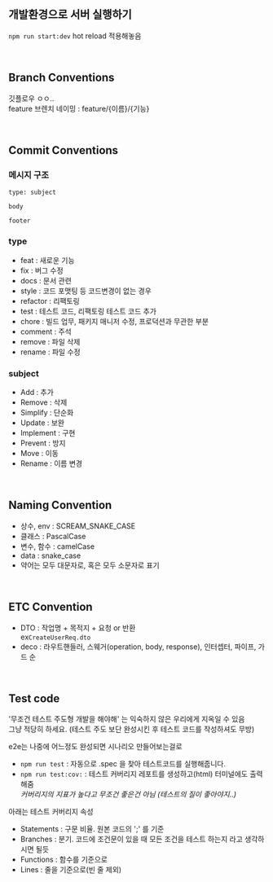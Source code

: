 ## 개발환경으로 서버 실행하기

`npm run start:dev` hot reload 적용해놓음

<br />

## Branch Conventions
깃플로우 ㅇㅇ..\
feature 브렌치 네이밍 : feature/{이름}/{기능} 

<br />

## Commit Conventions

### 메시지 구조
```
type: subject

body

footer
```

### type
- feat : 새로운 기능
- fix : 버그 수정
- docs : 문서 관련
- style : 코드 포맷팅 등 코드변경이 없는 경우
- refactor : 리팩토링
- test : 테스트 코드, 리팩토링 테스트 코드 추가
- chore : 빌드 업무, 패키지 매니저 수정, 프로덕션과 무관한 부분
- comment : 주석
- remove : 파일 삭제
- rename : 파일 수정

### subject
- Add : 추가
- Remove : 삭제
- Simplify : 단순화
- Update : 보완
- Implement : 구현
- Prevent : 방지
- Move : 이동
- Rename : 이름 변경

<br />

## Naming Convention
- 상수, env : SCREAM_SNAKE_CASE
- 클래스 : PascalCase
- 변수, 함수 : camelCase
- data : snake_case
- 약어는 모두 대문자로, 혹은 모두 소문자로 표기

<br />

## ETC Convention
+ DTO : 작업명 + 목적지 + 요청 or 반환\
ex`CreateUserReq.dto`
+ deco : 라우트핸들러, 스웨거(operation, body, response), 인터셉터, 파이프, 가드 순

<br />

## Test code

'무조건 테스트 주도형 개발을 해야해' 는 익숙하지 않은 우리에게 지옥일 수 있음 \
그냥 적당히 하세요. (테스트 주도 보단 완성시킨 후 테스트 코드를 작성하셔도 무방)

e2e는 나중에 어느정도 완성되면 시나리오 만들어보는걸로

+ `npm run test` : 자동으로 .spec 을 찾아 테스트코드를 실행해줍니다.
+ `npm run test:cov:` : 테스트 커버리지 레포트를 생성하고(html) 터미널에도 출력해줌 \
	*커버리지의 지표가 높다고 무조건 좋은건 아님 (테스트의 질이 좋아야지..)*

아래는 테스트 커버리지 속성
+ Statements : 구문 비율. 원본 코드의 ';' 를 기준
+ Branches : 분기. 코드에 조건문이 있을 때 모든 조건을 테스트 하는지 라고 생각하시면 될듯
+ Functions : 함수를 기준으로
+ Lines : 줄을 기준으로(빈 줄 제외)

<br />